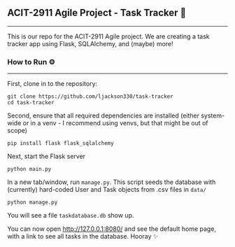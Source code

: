 ## ACIT-2911 Agile Project - Task Tracker 🚀

---

This is our repo for the ACIT-2911 Agile project. We are creating a task tracker app using Flask, SQLAlchemy, and (maybe) more!

### How to Run ⚙️

---

First, clone in to the repository:

```
git clone https://github.com/ljackson330/task-tracker
cd task-tracker
```

Second, ensure that all required dependencies are installed (either system-wide or in a venv - I recommend using venvs, but that might be out of scope)

```
pip install flask flask_sqlalchemy
```

Next, start the Flask server

```
python main.py
```

In a new tab/window, run `manage.py`. This script seeds the database with (currently) hard-coded User and Task objects from .csv files in `data/`

```
python manage.py
```

You will see a file `taskdatabase.db` show up.

You can now open http://127.0.0.1:8080/ and see the default home page, with a link to see all tasks in the database. Hooray ✨
